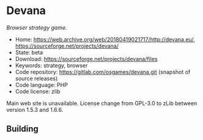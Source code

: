 # Devana

_Browser strategy game._

- Home: https://web.archive.org/web/20180419021717/http://devana.eu/, https://sourceforge.net/projects/devana/
- State: beta
- Download: https://sourceforge.net/projects/devana/files
- Keywords: strategy, browser
- Code repository: https://gitlab.com/osgames/devana.git (snapshot of source releases)
- Code language: PHP
- Code license: zlib

Main web site is unavailable. License change from GPL-3.0 to zLib between version 1.5.3 and 1.6.6.

## Building

